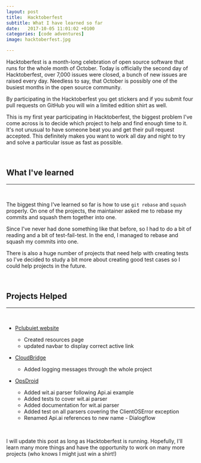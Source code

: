 ```yaml
---
layout: post
title:  Hacktoberfest
subtitle: What I have learned so far
date:   2017-10-05 11:01:02 +0100
categories: [code adventures]
image: hacktoberfest.jpg

---
```

Hacktoberfest is a month-long celebration of open source software that runs for the whole month of October.
Today is officially the second day of Hacktoberfest, over 7,000 issues were closed, a  bunch of new issues are raised every day. Needless to say, that October is possibly one of the busiest months in the open source community.

By participating in the Hacktoberfest you get stickers and if you submit four pull requests on GitHub you will win a limited edition shirt as well.

This is my first year participating in Hacktoberfest, the biggest problem I've come across is to decide which project to help and find enough time to it. It's not unusual to have someone beat you and get their pull request accepted. This definitely makes you want to work all day and night to try and solve a particular issue as fast as possible.

&nbsp;
&nbsp;
## What I've learned
----
&nbsp;


The biggest thing I've learned so far is how to use `git rebase` and `squash` properly. On one of the projects, the maintainer asked me to rebase my commits and squash them together into one.

Since I've never had done something like that before, so I had to do a bit of reading and a bit of test-fail-test. In the end, I managed to rebase and squash my commits into one.

There is also a huge number of projects that need help with creating tests so I've decided to study a bit more about creating good test cases so I could help projects in the future.

&nbsp;
&nbsp;
## Projects Helped
----
&nbsp;

- [Pclubuiet website](https://github.com/pclubuiet/website)
  - Created resources page
  - updated navbar to display correct active link

- [CloudBridge](https://github.com/gvlproject/cloudbridge)
  - Added logging messages through the whole project

- [OpsDroid](https://github.com/opsdroid/opsdroid)
  - Added wit.ai parser following Api.ai example
  - Added tests to cover wit.ai parser
  - Added documentation for wit.ai parser
  - Added test on all parsers covering the ClientOSError exception
  - Renamed Api.ai references to new name - Dialogflow

&nbsp;
&nbsp;

I will update this post as long as Hacktoberfest is running. Hopefully, I'll learn many more things and have the opportunity to work on many more projects (who knows I might just win a shirt!)

&nbsp;
